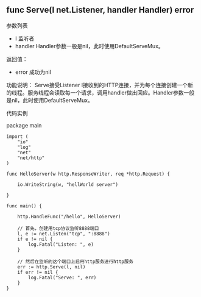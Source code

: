 ## func Serve(l net.Listener, handler Handler) error

参数列表

- l 监听者
- handler Handler参数一般是nil，此时使用DefaultServeMux。

返回值：

- error 成功为nil

功能说明：
Serve接受Listener l接收到的HTTP连接，并为每个连接创建一个新的线程。服务线程会读取每一个请求，调用handler做出回应。Handler参数一般是nil，此时使用DefaultServeMux。

代码实例

  package main
	
	import (
		"io"
		"log"
		"net"
		"net/http"
	)
	
	func HelloServer(w http.ResponseWriter, req *http.Request) {
	
		io.WriteString(w, "hellWorld server")
	
	}
	
	func main() {
	
		http.HandleFunc("/hello", HelloServer)
	
		// 首先，创建用tcp协议监听8888端口
		l, e := net.Listen("tcp", ":8888")
		if e != nil {
			log.Fatal("Listen: ", e)
		}
	
		// 然后在监听的这个端口上启用http服务进行http服务
		err := http.Serve(l, nil)
		if err != nil {
			log.Fatal("Serve: ", err)
		}
	}




